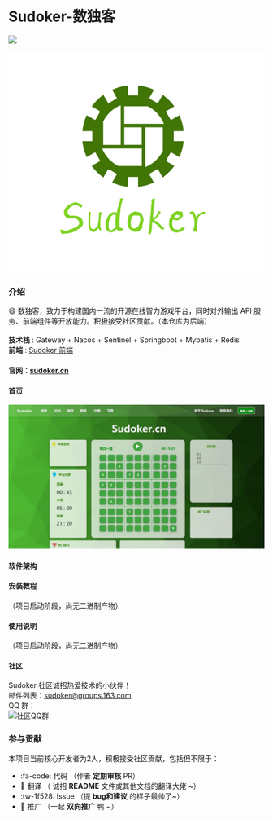 # Sudoker-数独客
![](https://img.shields.io/badge/version-0.0.1-blue) <br/>
<div align='center'><img src='logo.png'/></div>

### 介绍
😄 数独客，致力于构建国内一流的开源在线智力游戏平台，同时对外输出 API 服务、前端组件等开放能力。积极接受社区贡献。（本仓库为后端）
<br/><br/>
**技术栈** : Gateway + Nacos + Sentinel + Springboot + Mybatis + Redis<br/>
**前端** : [Sudoker 前端](https://gitee.com/carlos_li/sudoker-fe)

#### 官网：[sudoker.cn](http://sudoker.cn)

#### 首页
<img src='fe.png'/></div>

#### 软件架构



#### 安装教程

（项目启动阶段，尚无二进制产物）

#### 使用说明

（项目启动阶段，尚无二进制产物）

#### 社区
Sudoker 社区诚招热爱技术的小伙伴！<br/>
邮件列表：sudoker@groups.163.com<br/>
QQ 群：<br/>
![社区QQ群](https://images.gitee.com/uploads/images/2021/0820/111452_8e22b8ae_5289399.jpeg "qq.jpeg")

### 参与贡献
本项目当前核心开发者为2人，积极接受社区贡献，包括但不限于：
-  :fa-code: 代码 （作者 **定期审核** PR）
-  :pencil: 翻译 （ 诚招 **README** 文件或其他文档的翻译大佬 ~）
-  :tw-1f528: Issue （提 **bug和建议** 的样子最帅了~）
-  :rocket: 推广 （一起 **双向推广** 鸭 ~）